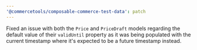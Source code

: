```yaml
---
'@commercetools/composable-commerce-test-data': patch
---
```


Fixed an issue with both the `Price` and `PriceDraft` models regarding the default value of their `validUntil` property as it was being populated with the current timestamp where it's expected to be a future timestamp instead.
